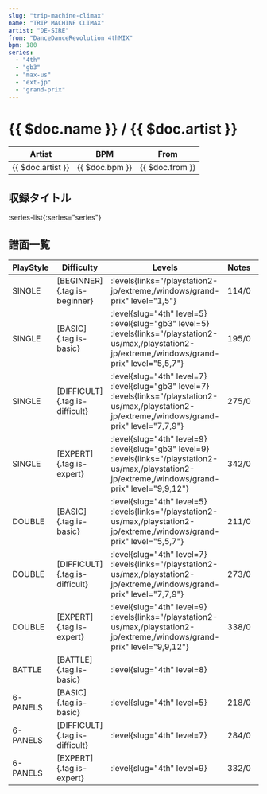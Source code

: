 ```yaml
---
slug: "trip-machine-climax"
name: "TRIP MACHINE CLIMAX"
artist: "DE-SIRE"
from: "DanceDanceRevolution 4thMIX"
bpm: 180
series:
  - "4th"
  - "gb3"
  - "max-us"
  - "ext-jp"
  - "grand-prix"
---
```


# {{ $doc.name }} / {{ $doc.artist }}

|Artist|BPM|From|
|------|---|----|
|{{ $doc.artist }}|{{ $doc.bpm }}|{{ $doc.from }}|

## 収録タイトル

:series-list{:series="series"}

## 譜面一覧

|PlayStyle|Difficulty|Levels|Notes|Movie|
|---------|----------|------|-----|-----|
|SINGLE|[BEGINNER]{.tag.is-beginner}| :levels{links="/playstation2-jp/extreme,/windows/grand-prix" level="1,5"}|114/0||
|SINGLE|[BASIC]{.tag.is-basic}|<div class="field is-grouped is-grouped-multiline"> :level{slug="4th" level=5} :level{slug="gb3" level=5} :levels{links="/playstation2-us/max,/playstation2-jp/extreme,/windows/grand-prix" level="5,5,7"}</div>|195/0||
|SINGLE|[DIFFICULT]{.tag.is-difficult}|<div class="field is-grouped is-grouped-multiline"> :level{slug="4th" level=7} :level{slug="gb3" level=7} :levels{links="/playstation2-us/max,/playstation2-jp/extreme,/windows/grand-prix" level="7,7,9"}</div>|275/0||
|SINGLE|[EXPERT]{.tag.is-expert}|<div class="field is-grouped is-grouped-multiline"> :level{slug="4th" level=9} :level{slug="gb3" level=9} :levels{links="/playstation2-us/max,/playstation2-jp/extreme,/windows/grand-prix" level="9,9,12"}</div>|342/0||
|DOUBLE|[BASIC]{.tag.is-basic}|<div class="field is-grouped is-grouped-multiline"> :level{slug="4th" level=5} :levels{links="/playstation2-us/max,/playstation2-jp/extreme,/windows/grand-prix" level="5,5,7"}</div>|211/0||
|DOUBLE|[DIFFICULT]{.tag.is-difficult}|<div class="field is-grouped is-grouped-multiline"> :level{slug="4th" level=7} :levels{links="/playstation2-us/max,/playstation2-jp/extreme,/windows/grand-prix" level="7,7,9"}</div>|273/0||
|DOUBLE|[EXPERT]{.tag.is-expert}|<div class="field is-grouped is-grouped-multiline"> :level{slug="4th" level=9} :levels{links="/playstation2-us/max,/playstation2-jp/extreme,/windows/grand-prix" level="9,9,12"}</div>|338/0||
|BATTLE|[BATTLE]{.tag.is-basic}|<div class="field is-grouped is-grouped-multiline"> :level{slug="4th" level=8}</div>|||
|6-PANELS|[BASIC]{.tag.is-basic}|<div class="field is-grouped is-grouped-multiline"> :level{slug="4th" level=5}</div>|218/0||
|6-PANELS|[DIFFICULT]{.tag.is-difficult}|<div class="field is-grouped is-grouped-multiline"> :level{slug="4th" level=7}</div>|284/0||
|6-PANELS|[EXPERT]{.tag.is-expert}|<div class="field is-grouped is-grouped-multiline"> :level{slug="4th" level=9}</div>|332/0||
